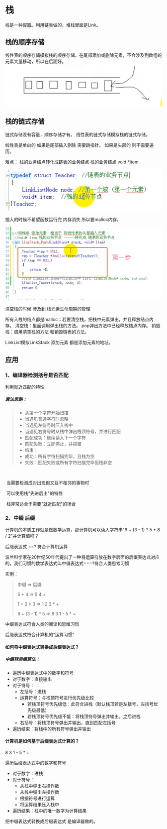 # 栈

栈是一种容器。利用链表做的，堆栈里面是Link。

## 栈的顺序存储
线性表的顺序存储模拟栈的顺序存储。在尾部添加或删除元素，不会涉及到数组的元素大量移动，所以在后面好。
![1892989-5f530e057ac5ffe0](assets/1892989-5f530e057ac5ffe0.png)

## 栈的链式存储
链式存储没有容量，顺序存储才有。
线性表的链式存储模拟栈的链式存储。

线性表是单向的 如果是尾部插入删除 需要跳指针。
如果是头部的 则不需要遍历。

难点：
栈的业务结点转化成链表的业务结点
栈的业务结点  void *item

![1892989-1bdf3402ad0df0ed](assets/1892989-1bdf3402ad0df0ed.png)

插入的时候不希望函数运行完 内存消失 所以要malloc内存。

![1892989-a97914169cdbae5e](assets/1892989-a97914169cdbae5e.png)

清空栈的时候 涉及到 栈元素生命周期的管理

所有入栈的结点都是malloc；若要清空栈，把栈中元素弹出，并且释放结点内存。
清空栈：里面调用弹出栈的方法。
pop弹出方法中已经释放结点内存。
销毁栈：调用清空栈的方法 和销毁链表的方法。

LinkList模拟LinkStack
添加元素 都是添加元素的地址。

## 应用

### 1、编译器检测括号是否匹配 

利用就近匹配的特性

##### 算法思路：

>- 从第一个字符开始扫描
>- 当遇见普通字符时忽略
>- 当遇见左符号时压入栈中
>- 当遇见右符号时从栈中弹出栈顶符号，并进行匹配
>  - 匹配成功：继续读入下一个字符
>  - 匹配失败：立即停止，并报错
>- 结束：
>  - 成功：所有字符扫描完毕，且栈为空
>  - 失败：匹配失败或所有字符扫描完毕但栈非空

​	

​	当需要检测成对出现但又互不相邻的事物时

​	可以使用栈"先进后出"的特性

​	栈非常适合于需要"就近匹配"的场合

### 2、中缀 后缀

计算机的本质工作就是做数学运算，那计算机可以读入字符串"9 + (3 - 1) * 5 + 8 / 2"并计算值吗？

后缀表达式 ==? 符合计算机运算

波兰科学家在20世纪50年代提出了一种将运算符放在数字后面的后缀表达式对应的，我们习惯的数学表达式叫中缀表达式===?符合人类思考习惯

实例：

>中缀 => 后缀
>
>5 + 4 => 5 4 +	
>
>1 + 2 * 3 => 1 2 3 * +
>
>8 + (3 - 1) * 5 => 8 3 1 - 5 * +

中缀表达式符合人类的阅读和思维习惯

后缀表达式符合计算机的“运算习惯”

#### 如何将中缀表达式转换成后缀表达式？

##### 中缀转后缀算法：

- 遍历中缀表达式中的数字和符号
- 对于数字：直接输出
- 对于符号：
  - 左括号：进栈
  - 运算符号：与栈顶符号进行优先级比较
    - 若栈顶符号优先级低：此符合进栈（默认栈顶若是左括号，左括号优先级最低）
    - 若栈顶符号优先级不低：将栈顶符号弹出并输出，之后进栈
  - 右括号：将栈顶符号弹出并输出，直到匹配左括号
- 遍历结束：将栈中的所有符号弹出并输出

#### 计算机是如何基于后缀表达式计算的？

8 3 1 - 5 * +

遍历后缀表达式中的数字和符号

- 对于数字：进栈
- 对于符号：
  - 从栈中弹出右操作数
  - 从栈中弹出左操作数
  - 根据符号进行运算
  - 将运算结果压入栈中
- 遍历结果：栈中的唯一数字为计算结果

把中缀表达式转换成后缀表达式 是编译器做的。